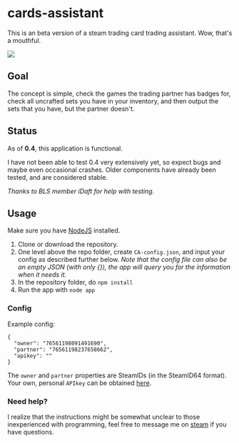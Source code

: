 # cards-assistant

This is an beta version of a steam trading card trading assistant. Wow, that's a mouthful.

![](http://i.imgur.com/aDIlZ3b.png)

## Goal

The concept is simple, check the games the trading partner has badges for, check all uncrafted sets you have in your inventory,
and then output the sets that you have, but the partner doesn't.

## Status

As of __0.4__, this application is functional.

I have not been able to test 0.4 very extensively yet, so expect bugs and maybe even occasional crashes.
Older components have already been tested, and are considered stable.

*Thanks to BLS member iDaft for help with testing.*

## Usage

Make sure you have [NodeJS](https://nodejs.org/en/) installed.

1. Clone or download the repository.
2. One level above the repo folder, create `CA-config.json`, and input your config as described further below.
*Note that the config file can also be an empty JSON (with only {}), the app will query you for the information when it needs it.*
3. In the repository folder, do `npm install`
4. Run the app with `node app`

### Config

Example config:
```
{
  "owner": "76561198091491690",
  "partner": "76561198237658662",
  "apikey": ""
}
```
The `owner` and `partner` properties are SteamIDs (in the SteamID64 format).
Your own, personal `APIkey` can be obtained [here](https://steamcommunity.com/dev/apikey).

### Need help?

I realize that the instructions might be somewhat unclear to those inexperienced with programming, 
feel free to message me on [steam](http://steamcommunity.com/profiles/76561198091491690) if you have questions. 
